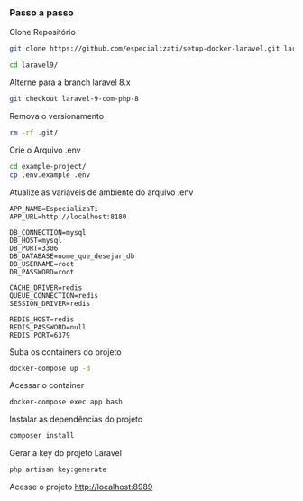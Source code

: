 ### Passo a passo

Clone Repositório

```sh
git clone https://github.com/especializati/setup-docker-laravel.git laravel9
```

```sh
cd laravel9/
```

Alterne para a branch laravel 8.x

```sh
git checkout laravel-9-com-php-8
```

Remova o versionamento

```sh
rm -rf .git/
```

Crie o Arquivo .env

```sh
cd example-project/
cp .env.example .env
```

Atualize as variáveis de ambiente do arquivo .env

```dosini
APP_NAME=EspecializaTi
APP_URL=http://localhost:8180

DB_CONNECTION=mysql
DB_HOST=mysql
DB_PORT=3306
DB_DATABASE=nome_que_desejar_db
DB_USERNAME=root
DB_PASSWORD=root

CACHE_DRIVER=redis
QUEUE_CONNECTION=redis
SESSION_DRIVER=redis

REDIS_HOST=redis
REDIS_PASSWORD=null
REDIS_PORT=6379
```

Suba os containers do projeto

```sh
docker-compose up -d
```

Acessar o container

```sh
docker-compose exec app bash
```

Instalar as dependências do projeto

```sh
composer install
```

Gerar a key do projeto Laravel

```sh
php artisan key:generate
```

Acesse o projeto
[http://localhost:8989](http://http://localhost:8989)
